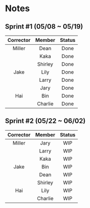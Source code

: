# Notes

## Sprint #1 (05/08 ~ 05/19)

| Corrector  | Member      | Status |
|:----------:|:-----------:|:------:|
| Miller     | Dean        | Done   |
|            | Kaka        | Done   |
|            | Shirley     | Done   |
| Jake       | Lily        | Done   |
|            | Larry       | Done   |
|            | Jary        | Done   |
| Hai        | Bin         | Done   |
|            | Charlie     | Done   |

## Sprint #2 (05/22 ~ 06/02)

| Corrector  | Member      | Status |
|:----------:|:-----------:|:------:|
| Miller     | Jary        | WIP    |
|            | Larry       | WIP    |
|            | Kaka        | WIP    |
| Jake       | Bin         | WIP    |
|            | Dean        | WIP    |
|            | Shirley     | WIP    |
| Hai        | Lily        | WIP    |
|            | Charlie     | WIP    |
